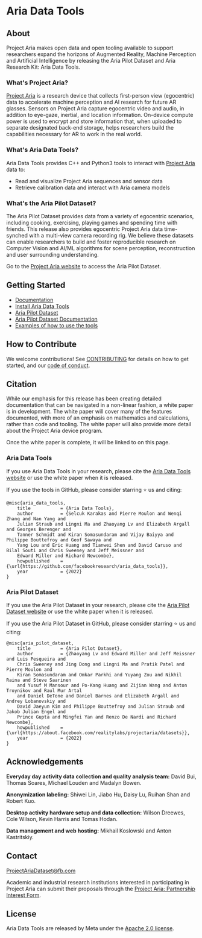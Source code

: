 # Aria Data Tools

## About

Project Aria makes open data and open tooling available to support researchers expand the horizons of Augmented Reality, Machine Perception and Artificial Intelligence by releasing the Aria Pilot Dataset and Aria Research Kit: Aria Data Tools.

### What's Project Aria?

[Project Aria](https://about.facebook.com/realitylabs/projectaria/) is a research device that collects first-person view (egocentric) data to accelerate machine perception and AI research for future AR glasses. Sensors on Project Aria capture egocentric video and audio, in addition to eye-gaze, inertial, and location information. On-device compute power is used to encrypt and store information that, when uploaded to separate designated back-end storage, helps researchers build the capabilities necessary for AR to work in the real world.


### What's Aria Data Tools?

Aria Data Tools provides C++ and Python3 tools to interact with [Project Aria](https://about.facebook.com/realitylabs/projectaria/) data to:

* Read and visualize Project Aria sequences and sensor data
* Retrieve calibration data and interact with Aria camera models


### What's the Aria Pilot Dataset?

The Aria Pilot Dataset provides data from a variety of egocentric scenarios, including cooking, exercising, playing games and spending time with friends. This release also provides egocentric Project Aria data time-synched with a multi-view camera recording rig. We believe these datasets can enable researchers to build and foster reproducible research on Computer Vision and AI/ML algorithms for scene perception, reconstruction and user surrounding understanding.

Go to the [Project Aria website](https://about.facebook.com/realitylabs/projectaria/datasets) to access the Aria Pilot Dataset.

## Getting Started

* [Documentation](https://facebookresearch.github.io/Aria_data_tools/docs/overview/)
* [Install Aria Data Tools](https://facebookresearch.github.io/Aria_data_tools/docs/Install/)
* [Aria Pilot Dataset](https://about.facebook.com/realitylabs/projectaria/datasets)
* [Aria Pilot Dataset Documentation](https://facebookresearch.github.io/Aria_data_tools/docs/pilotdata/pilotdata-index/)
* [Examples of how to use the tools](https://facebookresearch.github.io/Aria_data_tools/docs/howto/examples/)

## How to Contribute

We welcome contributions! See [CONTRIBUTING](https://github.com/facebookresearch/Aria_data_tools/blob/main/CONTRIBUTING.md) for details on how to get started, and our [code of conduct](https://github.com/facebookresearch/Aria_data_tools/blob/main/CODE_OF_CONDUCT.md).


## Citation
While our emphasis for this release has been creating detailed documentation that can be navigated in a non-linear fashion, a white paper is in development. The white paper will cover many of the features documented, with more of an emphasis on mathematics and calculations, rather than code and tooling. The white paper will also provide more detail about the Project Aria device program.

Once the white paper is complete, it will be linked to on this page.

### Aria Data Tools

If you use Aria Data Tools in your research, please cite the [Aria Data Tools website](https://facebookresearch.github.io/Aria_data_tools/) or use the white paper when it is released.

If you use the tools in GitHub, please consider starring ⭐ us and citing:


```
@misc{aria_data_tools,
    title           = {Aria Data Tools},
    author          = {Selcuk Karakas and Pierre Moulon and Wenqi Zhang and Nan Yang and
    Julian Straub and Lingni Ma and Zhaoyang Lv and Elizabeth Argall and Georges Berenger and
    Tanner Schmidt and Kiran Somasundaram and Vijay Baiyya and Philippe Bouttefroy and Geof Sawaya and
    Yang Lou and Eric Huang and Tianwei Shen and David Caruso and Bilal Souti and Chris Sweeney and Jeff Meissner and
    Edward Miller and Richard Newcombe},
    howpublished    = {\url{https://github.com/facebookresearch/aria_data_tools}},
    year            = {2022}
}
```
### Aria Pilot Dataset


If you use the Aria Pilot Dataset in your research, please cite the [Aria Pilot Dataset website](https://about.facebook.com/realitylabs/projectaria/datasets) or use the white paper when it is released.

If you use the Aria Pilot Dataset in GitHub, please consider starring ⭐ us and citing:

```
@misc{aria_pilot_dataset,
    title           = {Aria Pilot Dataset},
    author          = {Zhaoyang Lv and Edward Miller and Jeff Meissner and Luis Pesqueira and
    Chris Sweeney and Jing Dong and Lingni Ma and Pratik Patel and Pierre Moulon and
    Kiran Somasundaram and Omkar Parkhi and Yuyang Zou and Nikhil Raina and Steve Saarinen
    and Yusuf M Mansour and Po-Kang Huang and Zijian Wang and Anton Troynikov and Raul Mur Artal
    and Daniel DeTone and Daniel Barnes and Elizabeth Argall and Andrey Lobanovskiy and
    David Jaeyun Kim and Philippe Bouttefroy and Julian Straub and Jakob Julian Engel and
    Prince Gupta and Mingfei Yan and Renzo De Nardi and Richard Newcombe},
    howpublished    = {\url{https://about.facebook.com/realitylabs/projectaria/datasets}},
    year            = {2022}
}
```

## Acknowledgements

**Everyday day activity data collection and quality analysis team:** David Bui, Thomas Soares, Michael Louden and Madalyn Bowen.

**Anonymization labeling:** Shiwei Lin, Jiabo Hu, Daisy Lu, Ruihan Shan and Robert Kuo.

**Desktop activity hardware setup and data collection:** Wilson Dreewes, Cole Wilson, Kevin Harris and Tomas Hodan.

**Data management and web hosting:** Mikhail Koslowski and Anton Kastritskiy.


## Contact

ProjectAriaDataset@fb.com

Academic and industrial research institutions interested in participating in Project Aria can submit their proposals through the [Project Aria: Partnership Interest Form](https://docs.google.com/forms/d/e/1FAIpQLSdA4Rba4nmsr18VkBcBCCwRnWLgBtX7KoCDH-uWfRdrBxTG1A/viewform).

## License

Aria Data Tools are released by Meta under the [Apache 2.0 license](https://github.com/facebookresearch/aria_data_tools/blob/main/LICENSE).
